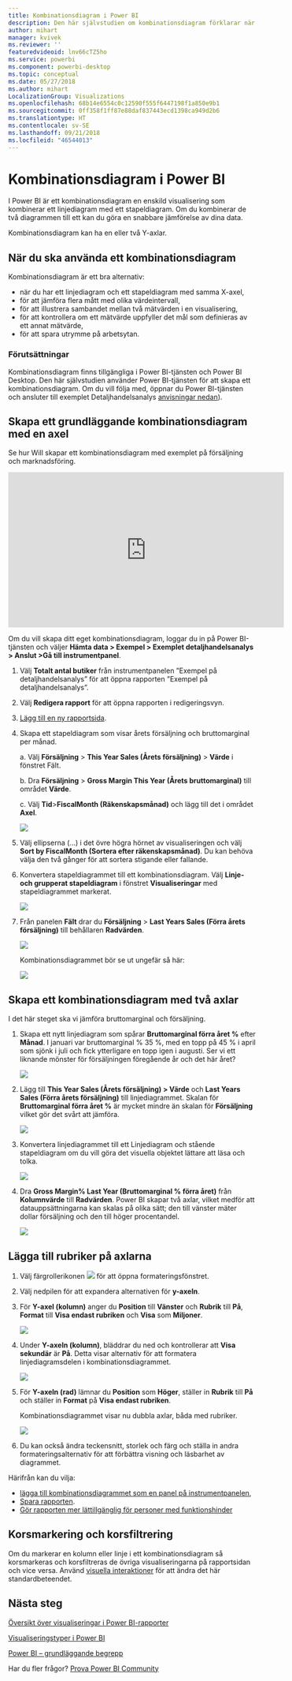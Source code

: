 ```yaml
---
title: Kombinationsdiagram i Power BI
description: Den här självstudien om kombinationsdiagram förklarar när du ska använda dem och hur du skapar dem i Power BI-tjänsten och Desktop.
author: mihart
manager: kvivek
ms.reviewer: ''
featuredvideoid: lnv66cTZ5ho
ms.service: powerbi
ms.component: powerbi-desktop
ms.topic: conceptual
ms.date: 05/27/2018
ms.author: mihart
LocalizationGroup: Visualizations
ms.openlocfilehash: 68b14e6554c0c12590f555f6447198f1a850e9b1
ms.sourcegitcommit: 0ff358f1ff87e88daf837443ecd1398ca949d2b6
ms.translationtype: HT
ms.contentlocale: sv-SE
ms.lasthandoff: 09/21/2018
ms.locfileid: "46544013"
---
```

# <a name="combo-chart-in-power-bi"></a>Kombinationsdiagram i Power BI
I Power BI är ett kombinationsdiagram en enskild visualisering som kombinerar ett linjediagram med ett stapeldiagram. Om du kombinerar de två diagrammen till ett kan du göra en snabbare jämförelse av dina data.

Kombinationsdiagram kan ha en eller två Y-axlar.

## <a name="when-to-use-a-combo-chart"></a>När du ska använda ett kombinationsdiagram
Kombinationsdiagram är ett bra alternativ:

* när du har ett linjediagram och ett stapeldiagram med samma X-axel,
* för att jämföra flera mått med olika värdeintervall,
* för att illustrera sambandet mellan två mätvärden i en visualisering,
* för att kontrollera om ett mätvärde uppfyller det mål som definieras av ett annat mätvärde,
* för att spara utrymme på arbetsytan.

### <a name="prerequisites"></a>Förutsättningar
Kombinationsdiagram finns tillgängliga i Power BI-tjänsten och Power BI Desktop. Den här självstudien använder Power BI-tjänsten för att skapa ett kombinationsdiagram. Om du vill följa med, öppnar du Power BI-tjänsten och ansluter till exemplet Detaljhandelsanalys [anvisningar nedan](#create)).


## <a name="create-a-basic-single-axis-combo-chart"></a>Skapa ett grundläggande kombinationsdiagram med en axel
Se hur Will skapar ett kombinationsdiagram med exemplet på försäljning och marknadsföring.

<iframe width="560" height="315" src="https://www.youtube.com/embed/lnv66cTZ5ho?list=PL1N57mwBHtN0JFoKSR0n-tBkUJHeMP2cP" frameborder="0" allowfullscreen></iframe>  

<a name="create"></a> Om du vill skapa ditt eget kombinationsdiagram, loggar du in på Power BI-tjänsten och väljer **Hämta data \> Exempel \> Exemplet detaljhandelsanalys > Anslut >Gå till instrumentpanel**.

1. Välj **Totalt antal butiker** från instrumentpanelen ”Exempel på detaljhandelsanalys” för att öppna rapporten ”Exempel på detaljhandelsanalys”.
2. Välj **Redigera rapport** för att öppna rapporten i redigeringsvyn.
3. [Lägg till en ny rapportsida](../power-bi-report-add-page.md).
4. Skapa ett stapeldiagram som visar årets försäljning och bruttomarginal per månad.

    a.  Välj **Försäljning** \> **This Year Sales (Årets försäljning)** > **Värde** i fönstret Fält.

    b.  Dra **Försäljning** \> **Gross Margin This Year (Årets bruttomarginal)** till området **Värde**.

    c.  Välj **Tid**\>**FiscalMonth (Räkenskapsmånad)** och lägg till det i området **Axel**.

    ![](media/power-bi-visualization-combo-chart/combotutorial1new.png)
5. Välj ellipserna (...) i det övre högra hörnet av visualiseringen och välj **Sort by FiscalMonth (Sortera efter räkenskapsmånad)**. Du kan behöva välja den två gånger för att sortera stigande eller fallande.

6. Konvertera stapeldiagrammet till ett kombinationsdiagram. Välj **Linje- och grupperat stapeldiagram** i fönstret **Visualiseringar** med stapeldiagrammet markerat.

    ![](media/power-bi-visualization-combo-chart/converttocombo_new2.png)
7. Från panelen **Fält** drar du **Försäljning** \> **Last Years Sales (Förra årets försäljning)** till behållaren **Radvärden**.

   ![](media/power-bi-visualization-combo-chart/linevaluebucket.png)

   Kombinationsdiagrammet bör se ut ungefär så här:

   ![](media/power-bi-visualization-combo-chart/combochartdone-new.png)

## <a name="create-a-combo-chart-with-two-axes"></a>Skapa ett kombinationsdiagram med två axlar
I det här steget ska vi jämföra bruttomarginal och försäljning.

1. Skapa ett nytt linjediagram som spårar **Bruttomarginal förra året %** efter **Månad**.  I januari var bruttomarginal % 35 %, med en topp på 45 % i april som sjönk i juli och fick ytterligare en topp igen i augusti. Ser vi ett liknande mönster för försäljningen föregående år och det här året?

   ![](media/power-bi-visualization-combo-chart/combo1_new.png)
2. Lägg till **This Year Sales (Årets försäljning) > Värde** och **Last Years Sales (Förra årets försäljning)** till linjediagrammet. Skalan för **Bruttomarginal förra året %** är mycket mindre än skalan för **Försäljning** vilket gör det svårt att jämföra.      

   ![](media/power-bi-visualization-combo-chart/flatline_new.png)
3. Konvertera linjediagrammet till ett Linjediagram och stående stapeldiagram om du vill göra det visuella objektet lättare att läsa och tolka.

   ![](media/power-bi-visualization-combo-chart/converttocombo_new.png)
4. Dra **Gross Margin% Last Year (Bruttomarginal % förra året)** från **Kolumnvärde** till **Radvärden**. Power BI skapar två axlar, vilket medför att datauppsättningarna kan skalas på olika sätt; den till vänster mäter dollar försäljning och den till höger procentandel.

   ![](media/power-bi-visualization-combo-chart/power-bi-combochart.png)    

## <a name="add-titles-to-the-axes"></a>Lägga till rubriker på axlarna
1. Välj färgrollerikonen ![](media/power-bi-visualization-combo-chart/power-bi-paintroller.png) för att öppna formateringsfönstret.
2. Välj nedpilen för att expandera alternativen för **y-axeln**.
3. För **Y-axel (kolumn)** anger du **Position** till **Vänster** och **Rubrik** till **På**,  **Format** till **Visa endast rubriken** och **Visa** som **Miljoner**.

   ![](media/power-bi-visualization-combo-chart/power-bi-y-axis-column.png)
4. Under **Y-axeln (kolumn)**, bläddrar du ned och kontrollerar att **Visa sekundär** är **På**. Detta visar alternativ för att formatera linjediagramsdelen i kombinationsdiagrammet.

   ![](media/power-bi-visualization-combo-chart/power-bi-show-secondary.png)
5. För **Y-axeln (rad)** lämnar du **Position** som **Höger**, ställer in **Rubrik** till **På** och ställer in **Format** på **Visa endast rubriken**.

   Kombinationsdiagrammet visar nu dubbla axlar, båda med rubriker.

   ![](media/power-bi-visualization-combo-chart/power-bi-titles-on.png)

6. Du kan också ändra teckensnitt, storlek och färg och ställa in andra formateringsalternativ för att förbättra visning och läsbarhet av diagrammet.

Härifrån kan du vilja:

* [lägga till kombinationsdiagrammet som en panel på instrumentpanelen](../consumer/end-user-tiles.md),
* [Spara rapporten](../service-report-save.md).
* [Gör rapporten mer lättillgänglig för personer med funktionshinder](../desktop-accessibility.md)

## <a name="cross-highlighting-and-cross-filtering"></a>Korsmarkering och korsfiltrering

Om du markerar en kolumn eller linje i ett kombinationsdiagram så korsmarkeras och korsfiltreras de övriga visualiseringarna på rapportsidan och vice versa. Använd [visuella interaktioner](../consumer/end-user-interactions.md) för att ändra det här standardbeteendet.

## <a name="next-steps"></a>Nästa steg

[Översikt över visualiseringar i Power BI-rapporter](power-bi-report-visualizations.md)

[Visualiseringstyper i Power BI](power-bi-visualization-types-for-reports-and-q-and-a.md)

[Power BI – grundläggande begrepp](../consumer/end-user-basic-concepts.md)

Har du fler frågor? [Prova Power BI Community](http://community.powerbi.com/)
